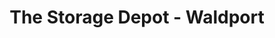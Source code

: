 ---
title: "The Storage Depot - Waldport"
url: /waldport/the-storage-depot-waldport/
shop: storage rental
---